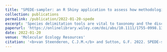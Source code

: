 ```yaml
---
title: "SPEDE-sampler: an R Shiny application to assess how methodological choices and taxon-sampling can affect Generalised Mixed Yule Coalescent (GMYC) output and interpretation"
collection: publications
permalink: /publication/2022-01-20-spede
excerpt: 'Species delimitation tools are vital to taxonomy and the discovery of new species. These tools can make use of genetic data to estimate species boundaries, where one of the most widely-used methods is the Generalised Mixed Yule Coalescent (GMYC) model. Despite its popularity, a number of factors are known to influence the performance and resulting inferences of the GMYC. Moreover, the few studies that have assessed model performance to date have been predominantly based on simulated datasets, where model assumptions are not violated. Here, we present a user-friendly R Shiny application, “SPEDE-sampler” (SPEcies DElimitation sampler), that assesses the effect of computational and methodological choices, in combination with sampling effects, on the GMYC model. Output phylogenies are used to test the effect that 1) sample size, 2) BEAST and GMYC parameters (e.g. prior settings, single vs multiple threshold, clock model), and 3) singletons has on GMYC output. Optional predefined grouping information (e.g. morphospecies/ecotypes) can be uploaded in order to compare it to GMYC species and estimate percentage match scores. Additionally, predefined groups that contribute to inflated species richness estimates are identified by SPEDE-sampler, allowing for the further investigation of potential cryptic species or geographic sub-structuring in those groups. Merging by the GMYC is also recorded to identify where traditional taxonomy has overestimated species numbers. Four worked examples are provided to illustrate the functionality of the program’s workflow, and the variation that can arise when applying the GMYC model to empirical datasets. The R Shiny program is available for download on [GitHub](https://github.com/clarkevansteenderen/spede_sampler_R). 📁 [PDF](https://github.com/clarkevansteenderen/clarkevansteenderen.github.io/blob/master/files/SPEDE_MER.pdf)'
paperurl: 'https://onlinelibrary.wiley.com/doi/abs/10.1111/1755-0998.13591'
date: 2022-01-20
venue: 'Molecular Ecology Resources'
citation: '<b>van Steenderen, C.J.M.</b> and Sutton, G.F. 2022. SPEDE-sampler: an R Shiny application to assess how methodological choices and taxon-sampling can affect Generalised Mixed Yule Coalescent (GMYC) output and interpretation. <i>Molecular Ecology Resources</i> (22)2 doi: 10.1111/1755-0998.13591'
---
```

